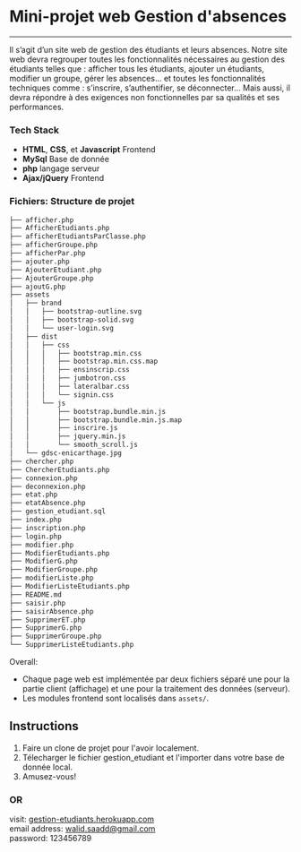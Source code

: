 # Mini-projet web Gestion d'absences
------

Il s’agit d’un site web de gestion des étudiants et leurs absences. Notre site web devra regrouper toutes les fonctionnalités nécessaires au gestion des étudiants telles que : afficher tous les étudiants, ajouter un étudiants, modifier un groupe, gérer les absences… et toutes les fonctionnalités techniques comme : s’inscrire, s’authentifier, se déconnecter… Mais aussi, il devra répondre à des exigences non fonctionnelles par sa qualités et ses performances.

### Tech Stack

* **HTML**, **CSS**, et **Javascript** Frontend
* **MySql** Base de donnée
* **php**  langage serveur
* **Ajax/jQuery** Frontend

### Fichiers: Structure de projet

```sh
├── afficher.php
├── AfficherEtudiants.php
├── afficherEtudiantsParClasse.php
├── afficherGroupe.php
├── afficherPar.php
├── ajouter.php
├── AjouterEtudiant.php
├── AjouterGroupe.php
├── ajoutG.php
├── assets
│   ├── brand
│   │   ├── bootstrap-outline.svg
│   │   ├── bootstrap-solid.svg
│   │   └── user-login.svg
│   ├── dist
│   │   ├── css
│   │   │   ├── bootstrap.min.css
│   │   │   ├── bootstrap.min.css.map
│   │   │   ├── ensinscrip.css
│   │   │   ├── jumbotron.css
│   │   │   ├── lateralbar.css
│   │   │   └── signin.css
│   │   └── js
│   │       ├── bootstrap.bundle.min.js
│   │       ├── bootstrap.bundle.min.js.map
│   │       ├── inscrire.js
│   │       ├── jquery.min.js
│   │       └── smooth_scroll.js
│   └── gdsc-enicarthage.jpg
├── chercher.php
├── ChercherEtudiants.php
├── connexion.php
├── deconnexion.php
├── etat.php
├── etatAbsence.php
├── gestion_etudiant.sql
├── index.php
├── inscription.php
├── login.php
├── modifier.php
├── ModifierEtudiants.php
├── ModifierG.php
├── ModifierGroupe.php
├── modifierListe.php
├── ModifierListeEtudiants.php
├── README.md
├── saisir.php
├── saisirAbsence.php
├── SupprimerET.php
├── SupprimerG.php
├── SupprimerGroupe.php
└── SupprimerListeEtudiants.php
```


Overall:
* Chaque page web est implémentée par deux fichiers séparé une pour la partie client (affichage) et une pour la traitement des données (serveur).
* Les modules  frontend sont localisés dans `assets/`.

Instructions
-----

1. Faire un clone de projet pour l'avoir localement.
2. Télecharger le fichier gestion_etudiant et l'importer dans votre base de donnée local.
3. Amusez-vous!

### OR
visit: [gestion-etudiants.herokuapp.com](https://gestion-etudiants.herokuapp.com) <br>
email address: walid.saadd@gmail.com <br>
password: 123456789
